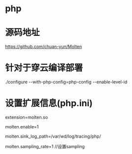 # php

# 源码地址
https://github.com/chuan-yun/Molten

# 针对于穿云编译部署
./configure --with-php-config=php-config --enable-level-id

# 设置扩展信息(php.ini)
extension=molten.so 

molten.enable=1 

molten.sink_log_path=/var/wd/log/tracing/php/ 

molten.sampling_rate=1 //设置sampling 
